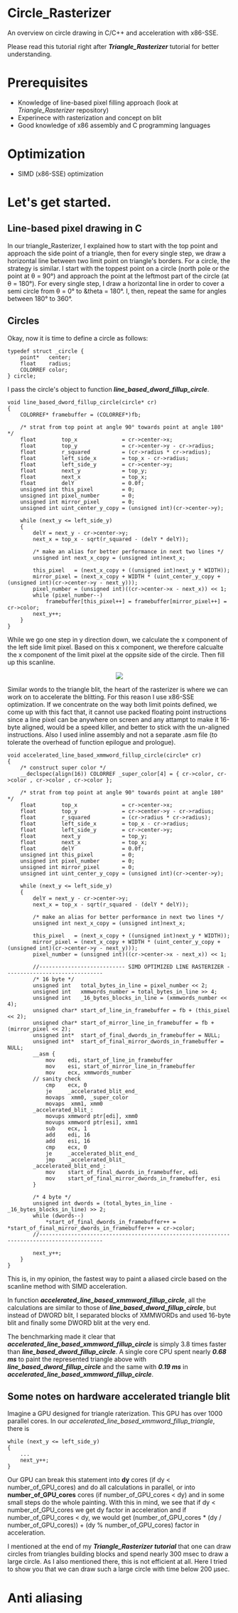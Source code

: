 # Circle_Rasterizer
An overview on circle drawing in C/C++ and acceleration with x86-SSE.

Please read this tutorial right after ***Triangle_Rasterizer*** tutorial for better understanding.

# Prerequisites
- Knowledge of line-based pixel filling approach (look at *Triangle_Rasterizer* repository)
- Experinece with rasterization and concept on blit
- Good knowledge of x86 assembly and C programming languages

# Optimization
- SIMD (x86-SSE) optimization 

# Let's get started.
## Line-based pixel drawing in C
In our triangle_Rasterizer, I explained how to start with the top point and approach the side point of a triangle, then for every single step, we draw a horizontal line between two limit point on triangle's borders. For a circle, the strategy is similar. I start with the toppest point on a circle (north pole or the point at &theta; = 90°) and approach the point at the leftmost part of the circle (at &theta; = 180°). For every single step, I draw a horizontal line in order to cover a semi circle from &theta; = 0° to &theta = 180°. I, then, repeat the same for angles between 180° to 360°.

## Circles

Okay, now it is time to define a circle as follows:

	typedef struct _circle {
 		point*   center;
		float    radius;
		COLORREF color;
	} circle;

I pass the circle's object to function ***line_based_dword_fillup_circle***.

	void line_based_dword_fillup_circle(circle* cr)
	{
		COLORREF* framebuffer = (COLORREF*)fb;
	
		/* strat from top point at angle 90° towards point at angle 180° */
		float        top_x              = cr->center->x;
		float        top_y              = cr->center->y - cr->radius;
		float        r_squared          = (cr->radius * cr->radius);
		float        left_side_x        = top_x - cr->radius;
		float        left_side_y        = cr->center->y;
		float        next_y             = top_y;
		float        next_x             = top_x;
		float        delY               = 0.0f;
		unsigned int this_pixel         = 0;
		unsigned int pixel_number       = 0;
		unsigned int mirror_pixel       = 0;
		unsigned int uint_center_y_copy = (unsigned int)(cr->center->y);
	
		while (next_y <= left_side_y)
		{
			delY = next_y - cr->center->y;
			next_x = top_x - sqrt(r_squared - (delY * delY));
	
			/* make an alias for better performance in next two lines */
			unsigned int next_x_copy = (unsigned int)next_x;
	
			this_pixel   = (next_x_copy + ((unsigned int)next_y * WIDTH));
			mirror_pixel = (next_x_copy + WIDTH * (uint_center_y_copy + (unsigned int)(cr->center->y - next_y)));
			pixel_number = (unsigned int)((cr->center->x - next_x)) << 1;
			while (pixel_number--)
				framebuffer[this_pixel++] = framebuffer[mirror_pixel++] = cr->color;
			next_y++;
		}
	}

While we go one step in y direction down, we calculate the x component of the left side limit pixel. Based on this x component, we therefore calcualte the x component of the limit pixel at the oppsite side of the circle. Then fill up this scanline.

<p align="center">
	<img src="https://github.com/ImAbdollahzadeh/Circle_Rasterizer/blob/main/images/filled_in_c.PNG"/>
</p>

Similar words to the triangle blit, the heart of the rasterizer is where we can work on to accelerate the blitting. For this reason I use x86-SSE optimization. If we concentrate on the way both limit points defined, we come up with this fact that, it cannot use packed floating point instructions since a line pixel can be anywhere on screen and any attampt to make it 16-byte aligned, would be a speed killer, and better to stick with the un-aligned instructions. Also I used inline assembly and not a separate .asm file (to tolerate the overhead of function epilogue and prologue).

	void accelerated_line_based_xmmword_fillup_circle(circle* cr)
	{
		/* construct super color */
		__declspec(align(16)) COLORREF _super_color[4] = { cr->color, cr->color , cr->color , cr->color };
	
		/* strat from top point at angle 90° towards point at angle 180° */
		float        top_x              = cr->center->x;
		float        top_y              = cr->center->y - cr->radius;
		float        r_squared          = (cr->radius * cr->radius);
		float        left_side_x        = top_x - cr->radius;
		float        left_side_y        = cr->center->y;
		float        next_y             = top_y;
		float        next_x             = top_x;
		float        delY               = 0.0f;
		unsigned int this_pixel         = 0;
		unsigned int pixel_number       = 0;
		unsigned int mirror_pixel       = 0;
		unsigned int uint_center_y_copy = (unsigned int)(cr->center->y);
	
		while (next_y <= left_side_y)
		{
			delY = next_y - cr->center->y;
			next_x = top_x - sqrt(r_squared - (delY * delY));
	
			/* make an alias for better performance in next two lines */
			unsigned int next_x_copy = (unsigned int)next_x;
	
			this_pixel   = (next_x_copy + ((unsigned int)next_y * WIDTH));
			mirror_pixel = (next_x_copy + WIDTH * (uint_center_y_copy + (unsigned int)(cr->center->y - next_y)));
			pixel_number = (unsigned int)((cr->center->x - next_x)) << 1;
	
			//--------------------------- SIMD OPTIMIZED LINE RASTERIZER -------------------------------
			/* 16 byte */
			unsigned int   total_bytes_in_line = pixel_number << 2;
			unsigned int   xmmwords_number = total_bytes_in_line >> 4;
			unsigned int   _16_bytes_blocks_in_line = (xmmwords_number << 4);
			unsigned char* start_of_line_in_framebuffer = fb + (this_pixel << 2);
			unsigned char* start_of_mirror_line_in_framebuffer = fb + (mirror_pixel << 2);
			unsigned int*  start_of_final_dwords_in_framebuffer = NULL;
			unsigned int*  start_of_final_mirror_dwords_in_framebuffer = NULL;
			__asm {
				mov    edi, start_of_line_in_framebuffer
				mov    esi, start_of_mirror_line_in_framebuffer
				mov    ecx, xmmwords_number
			// sanity check
				cmp    ecx, 0
				je     _accelerated_blit_end_
				movaps  xmm0, _super_color
				movaps  xmm1, xmm0
			_accelerated_blit_:
				movups xmmword ptr[edi], xmm0
				movups xmmword ptr[esi], xmm1
				sub    ecx, 1
				add    edi, 16
				add    esi, 16
				cmp    ecx, 0
				je     _accelerated_blit_end_
				jmp    _accelerated_blit_
			_accelerated_blit_end_:
				mov    start_of_final_dwords_in_framebuffer, edi
				mov    start_of_final_mirror_dwords_in_framebuffer, esi
			}
	
			/* 4 byte */
			unsigned int dwords = (total_bytes_in_line - _16_bytes_blocks_in_line) >> 2;
			while (dwords--)
				*start_of_final_dwords_in_framebuffer++ = *start_of_final_mirror_dwords_in_framebuffer++ = cr->color;
			//------------------------------------------------------------------------------------------
	
			next_y++;
		}
	}

This is, in my opinion, the fastest way to paint a aliased circle based on the scanline method with SIMD acceleration.

In function ***accelerated_line_based_xmmword_fillup_circle***, all the calculations are similar to those of ***line_based_dword_fillup_circle***, but instead of DWORD blit, I separated blocks of XMMWORDs and used 16-byte blit and finally some DWORD blit at the very end. 

The benchmarking made it clear that ***accelerated_line_based_xmmword_fillup_circle*** is simply 3.8 times faster than ***line_based_dword_fillup_circle***. A single core CPU spent nearly ***0.68 ms*** to paint the represented triangle above with ***line_based_dword_fillup_circle*** and the same with ***0.19 ms*** in ***accelerated_line_based_xmmword_fillup_circle***.

## Some notes on hardware accelerated triangle blit

Imagine a GPU designed for triangle raterization. This GPU has over 1000 parallel cores. In our *accelerated_line_based_xmmword_fillup_triangle*, there is 

	while (next_y <= left_side_y)
	{
		...
		next_y++;
	}
	
Our GPU can break this statement into **dy** cores (if dy < number_of_GPU_cores) and do all calculations in parallel, or into **number_of_GPU_cores** cores (if number_of_GPU_cores < dy) and in some small steps do the whole painting. With this in mind, we see that if dy < number_of_GPU_cores we get dy factor in acceleration and if number_of_GPU_cores < dy, we would get (number_of_GPU_cores * (dy / number_of_GPU_cores)) + (dy % number_of_GPU_cores) factor in acceleration. 

I mentioned at the end of my ***Triangle_Rasterizer tutorial*** that one can draw circles from triangles building blocks and spend nearly 300 msec to draw a large circle. As I also mentioned there, this is not efficient at all. Here I tried to show you that we can draw such a large circle with time below 200 &mu;sec.

# Anti aliasing
